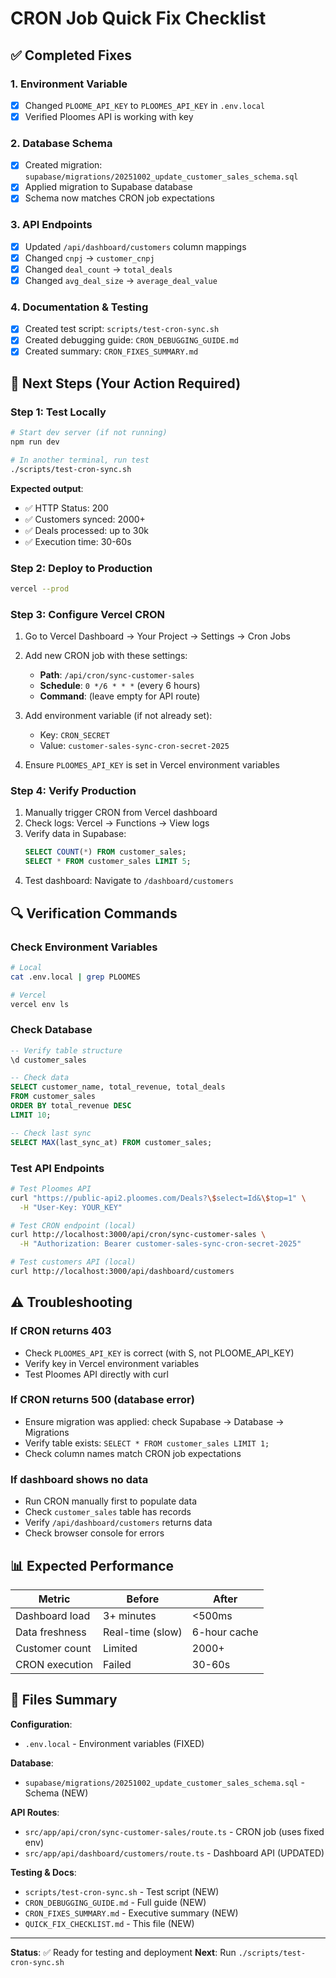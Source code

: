 # CRON Job Quick Fix Checklist

## ✅ Completed Fixes

### 1. Environment Variable
- [x] Changed `PLOOME_API_KEY` to `PLOOMES_API_KEY` in `.env.local`
- [x] Verified Ploomes API is working with key

### 2. Database Schema
- [x] Created migration: `supabase/migrations/20251002_update_customer_sales_schema.sql`
- [x] Applied migration to Supabase database
- [x] Schema now matches CRON job expectations

### 3. API Endpoints
- [x] Updated `/api/dashboard/customers` column mappings
- [x] Changed `cnpj` → `customer_cnpj`
- [x] Changed `deal_count` → `total_deals`
- [x] Changed `avg_deal_size` → `average_deal_value`

### 4. Documentation & Testing
- [x] Created test script: `scripts/test-cron-sync.sh`
- [x] Created debugging guide: `CRON_DEBUGGING_GUIDE.md`
- [x] Created summary: `CRON_FIXES_SUMMARY.md`

## 🚀 Next Steps (Your Action Required)

### Step 1: Test Locally
```bash
# Start dev server (if not running)
npm run dev

# In another terminal, run test
./scripts/test-cron-sync.sh
```

**Expected output**:
- ✅ HTTP Status: 200
- ✅ Customers synced: 2000+
- ✅ Deals processed: up to 30k
- ✅ Execution time: 30-60s

### Step 2: Deploy to Production
```bash
vercel --prod
```

### Step 3: Configure Vercel CRON
1. Go to Vercel Dashboard → Your Project → Settings → Cron Jobs
2. Add new CRON job with these settings:
   - **Path**: `/api/cron/sync-customer-sales`
   - **Schedule**: `0 */6 * * *` (every 6 hours)
   - **Command**: (leave empty for API route)
   
3. Add environment variable (if not already set):
   - Key: `CRON_SECRET`
   - Value: `customer-sales-sync-cron-secret-2025`

4. Ensure `PLOOMES_API_KEY` is set in Vercel environment variables

### Step 4: Verify Production
1. Manually trigger CRON from Vercel dashboard
2. Check logs: Vercel → Functions → View logs
3. Verify data in Supabase:
   ```sql
   SELECT COUNT(*) FROM customer_sales;
   SELECT * FROM customer_sales LIMIT 5;
   ```
4. Test dashboard: Navigate to `/dashboard/customers`

## 🔍 Verification Commands

### Check Environment Variables
```bash
# Local
cat .env.local | grep PLOOMES

# Vercel
vercel env ls
```

### Check Database
```sql
-- Verify table structure
\d customer_sales

-- Check data
SELECT customer_name, total_revenue, total_deals 
FROM customer_sales 
ORDER BY total_revenue DESC 
LIMIT 10;

-- Check last sync
SELECT MAX(last_sync_at) FROM customer_sales;
```

### Test API Endpoints
```bash
# Test Ploomes API
curl "https://public-api2.ploomes.com/Deals?\$select=Id&\$top=1" \
  -H "User-Key: YOUR_KEY"

# Test CRON endpoint (local)
curl http://localhost:3000/api/cron/sync-customer-sales \
  -H "Authorization: Bearer customer-sales-sync-cron-secret-2025"

# Test customers API (local)
curl http://localhost:3000/api/dashboard/customers
```

## ⚠️ Troubleshooting

### If CRON returns 403
- Check `PLOOMES_API_KEY` is correct (with S, not PLOOME_API_KEY)
- Verify key in Vercel environment variables
- Test Ploomes API directly with curl

### If CRON returns 500 (database error)
- Ensure migration was applied: check Supabase → Database → Migrations
- Verify table exists: `SELECT * FROM customer_sales LIMIT 1;`
- Check column names match CRON job expectations

### If dashboard shows no data
- Run CRON manually first to populate data
- Check `customer_sales` table has records
- Verify `/api/dashboard/customers` returns data
- Check browser console for errors

## 📊 Expected Performance

| Metric | Before | After |
|--------|--------|-------|
| Dashboard load | 3+ minutes | <500ms |
| Data freshness | Real-time (slow) | 6-hour cache |
| Customer count | Limited | 2000+ |
| CRON execution | Failed | 30-60s |

## 📁 Files Summary

**Configuration**:
- `.env.local` - Environment variables (FIXED)

**Database**:
- `supabase/migrations/20251002_update_customer_sales_schema.sql` - Schema (NEW)

**API Routes**:
- `src/app/api/cron/sync-customer-sales/route.ts` - CRON job (uses fixed env)
- `src/app/api/dashboard/customers/route.ts` - Dashboard API (UPDATED)

**Testing & Docs**:
- `scripts/test-cron-sync.sh` - Test script (NEW)
- `CRON_DEBUGGING_GUIDE.md` - Full guide (NEW)
- `CRON_FIXES_SUMMARY.md` - Executive summary (NEW)
- `QUICK_FIX_CHECKLIST.md` - This file (NEW)

---

**Status**: ✅ Ready for testing and deployment
**Next**: Run `./scripts/test-cron-sync.sh`
